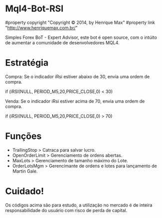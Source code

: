 # Mql4-Bot-RSI

#property copyright "Copyright © 2014, by Henrque Max"
#property link      "http://www.henriquemax.com.br/"

Simples Forex BoT - Expert Advisor, este bot é open source, com o intúito de aumentar a comunidade de desenvolvedores MQL4.

# Estratégia

Compra:
Se o indicador iRsi estiver abaixo de 30, envia uma ordem de compra.

 



 if (iRSI(NULL, PERIOD_M5,20,PRICE_CLOSE,0) < 30)





Venda:
Se o indicador iRsi estiver acima de 70, envia uma ordem de compra.





 if (iRSI(NULL, PERIOD_M5,20,PRICE_CLOSE,0) > 70)





 # Funções

  * TrailingStop 	> Catraca para salvar lucro.
  * OpenOrderLimit 	> Gerenciamento de ordens abertas.
  * MaxLots			> Gerenciamento de tamanho máximo do Lote.
  * OrderLotsMgm		> Gerencimante de ordens e lotes para lançamento de Martin Gale.

# Cuidado!

Os códigos acima são para estudo, a utilização no mercado é de inteira responsabilidade do usuário com risco de perda de capital. 